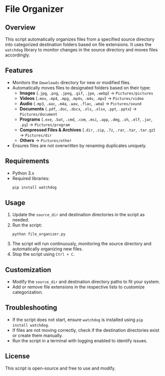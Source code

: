 # File Organizer

## Overview
This script automatically organizes files from a specified source directory into categorized destination folders based on file extensions. It uses the `watchdog` library to monitor changes in the source directory and moves files accordingly.

## Features
- Monitors the `Downloads` directory for new or modified files.
- Automatically moves files to designated folders based on their type:
  - **Images** (`.jpg`, `.png`, `.jpeg`, `.gif`, `.jpe`, `.webp`) → `Pictures/pictures`
  - **Videos** (`.mov`, `.mp4`, `.mpg`, `.mp4v`, `.m4v`, `.mpv`) → `Pictures/video`
  - **Audio** (`.mp3`, `.aac`, `.m4a`, `.wav`, `.flac`, `.wma`) → `Pictures/sound`
  - **Documents** (`.pdf`, `.doc`, `.docx`, `.xls`, `.xlsx`, `.ppt`, `.pptx`) → `Pictures/document`
  - **Programs** (`.exe`, `.bat`, `.cmd`, `.com`, `.msi`, `.app`, `.dmg`, `.sh`, `.elf`, `.jar`, `.py`) → `Pictures/program`
  - **Compressed Files & Archives** (`.dir`, `.zip`, `.7z`, `.rar`, `.tar`, `.tar.gz`) → `Pictures/dir`
  - **Others** → `Pictures/other`
- Ensures files are not overwritten by renaming duplicates uniquely.

## Requirements
- Python 3.x
- Required libraries:
  ```sh
  pip install watchdog
  ```

## Usage
1. Update the `source_dir` and destination directories in the script as needed.
2. Run the script:
   ```sh
   python file_organizer.py
   ```
3. The script will run continuously, monitoring the source directory and automatically organizing new files.
4. Stop the script using `Ctrl + C`.

## Customization
- Modify the `source_dir` and destination directory paths to fit your system.
- Add or remove file extensions in the respective lists to customize categorization.

## Troubleshooting
- If the script does not start, ensure `watchdog` is installed using `pip install watchdog`.
- If files are not moving correctly, check if the destination directories exist or create them manually.
- Run the script in a terminal with logging enabled to identify issues.

## License
This script is open-source and free to use and modify.

